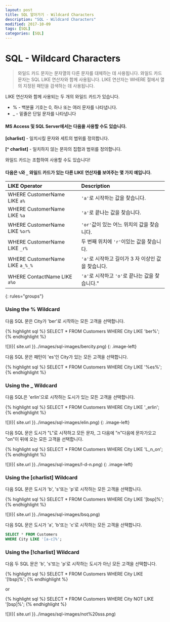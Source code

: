 ```yaml
---
layout: post
title: SQL 알아가기 - Wildcard Characters
description: "SQL - Wildcard Characters"
modified: 2017-10-09
tags: [SQL]
categories: [SQL]
---
```


# SQL - Wildcard Characters

> 와일드 카드 문자는 문자열의 다른 문자를 대체하는 데 사용됩니다. 
> 와일드 카드 문자는 SQL LIKE 연산자와 함께 사용됩니다. LIKE 연산자는 WHERE 절에서 열의 지정된 패턴을 검색하는 데 사용됩니다. 

LIKE 연산자와 함께 사용되는 두 개의 와일드 카드가 있습니다. 

 - % - 백분율 기호는 0, 하나 또는 여러 문자를 나타냅니다. 
 - _ - 밑줄은 단일 문자를 나타냅니다


#### MS Access 및 SQL Server에서는 다음을 사용할 수도 있습니다. 

**[charlist]** - 일치시킬 문자와 세트의 범위를 정의합니다.

**[^ charlist]** - 일치하지 않는 문자의 집합과 범위를 정의합니다.

와일드 카드는 조합하여 사용할 수도 있습니다! 

#### 다음은 `%`와 `_` 와일드 카드가 있는 다른 LIKE 연산자를 보여주는 몇 가지 예입니다.

| LIKE Operator	| Description |
|:--------------|:-------------|
|WHERE CustomerName LIKE `a%`	|`'a'`로 시작하는 값을 찾습니다.|
|WHERE CustomerName LIKE `%a`	|`'a'`로 끝나는 값을 찾습니다.|
|WHERE CustomerName LIKE `%or%`| `'or'`값이 있는 어느 위치의 값을 찾습니다.|
|WHERE CustomerName LIKE `_r%`	|두 번째 위치에 `'r'`이있는 값을 찾습니다.|
|WHERE CustomerName LIKE `a_%_%` |`'a'`로 시작하고 길이가 3 자 이상인 값을 찾습니다.|
|WHERE ContactName LIKE `a%o`	|`'a'`로 시작하고 `'o'`로 끝나는 값을 찾습니다."|
{: rules="groups"}

### Using the % Wildcard

다음 SQL 문은 City가 'ber'로 시작하는 모든 고객을 선택합니다.

{% highlight sql %}
SELECT * FROM Customers
WHERE City LIKE 'ber%';
{% endhighlight %}

![]({{ site.url }}../images/sql-images/bercity.png)
{: .image-left}

다음 SQL 문은 패턴이 'es'인 City가 있는 모든 고객을 선택합니다.

{% highlight sql %}
SELECT * FROM Customers
WHERE City LIKE '%es%';
{% endhighlight %}

### Using the _ Wildcard

다음 SQL은 'erlin'으로 시작하는 도시가 있는 모든 고객을 선택합니다.

{% highlight sql %}
SELECT * FROM Customers
WHERE City LIKE '_erlin';
{% endhighlight %}

![]({{ site.url }}../images/sql-images/elin.png)
{: .image-left}

다음 SQL 문은 도시가 "L"로 시작하고 모든 문자, 그 다음에 "n"다음에 문자가오고 "on"이 뒤에 오는 모든 고객을 선택합니다.

{% highlight sql %}
SELECT * FROM Customers
WHERE City LIKE 'L_n_on';
{% endhighlight %}

![]({{ site.url }}../images/sql-images/l-d-n.png)
{: .image-left}

### Using the [charlist] Wildcard


다음 SQL 문은 도시가 'b', 's'또는 'p'로 시작하는 모든 고객을 선택합니다.

{% highlight sql %}
SELECT * FROM Customers
WHERE City LIKE '[bsp]%';
{% endhighlight %}

![]({{ site.url }}../images/sql-images/bsq.png)

다음 SQL 문은 도시가 'a', 'b'또는 'c'로 시작하는 모든 고객을 선택합니다.
```sql
SELECT * FROM Customers
WHERE City LIKE '[a-c]%';
```

### Using the [!charlist] Wildcard

다음 두 SQL 문은 'b', 's'또는 'p'로 시작하는 도시가 아닌 모든 고객을 선택합니다.

{% highlight sql %}
SELECT * FROM Customers
WHERE City LIKE '[!bsp]%';
{% endhighlight %}

or

{% highlight sql %}
SELECT * FROM Customers
WHERE City NOT LIKE '[bsp]%';
{% endhighlight %}

![]({{ site.url }}../images/sql-images/not%20sss.png)
